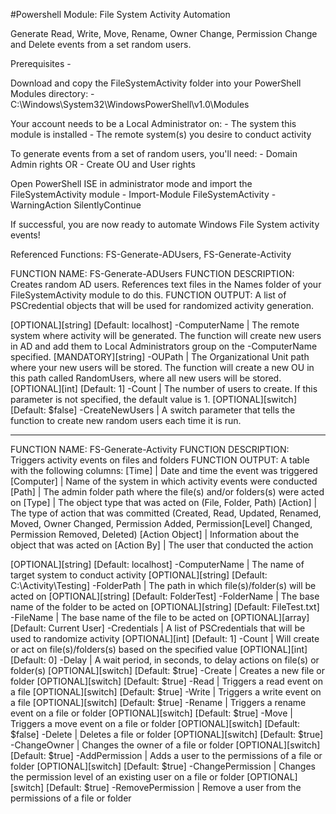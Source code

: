 #Powershell Module: File System Activity Automation

Generate Read, Write, Move, Rename, Owner Change, Permission Change and Delete events from a set random users.

Prerequisites -

Download and copy the FileSystemActivity folder into your PowerShell Modules directory: - C:\Windows\System32\WindowsPowerShell\v1.0\Modules

Your account needs to be a Local Administrator on: - The system this module is installed - The remote system(s) you desire to conduct activity

To generate events from a set of random users, you'll need: - Domain Admin rights OR - Create OU and User rights

Open PowerShell ISE in administrator mode and import the FileSystemActivity module - Import-Module FileSystemActivity -WarningAction SilentlyContinue

If successful, you are now ready to automate Windows File System activity events!

Referenced Functions: FS-Generate-ADUsers, FS-Generate-Activity

FUNCTION NAME: FS-Generate-ADUsers
FUNCTION DESCRIPTION: Creates random AD users. References text files in the Names folder of your FileSystemActivity module to do this.
FUNCTION OUTPUT: A list of PSCredential objects that will be used for randomized activity generation.

[OPTIONAL][string]    [Default: localhost]   -ComputerName     |   The remote system where activity will be generated.  The function will create new users in AD and add them to Local Administrators group on the -ComputerName specified.
[MANDATORY][string]                          -OUPath           |   The Organizational Unit path where your new users will be stored.  The function will create a new OU in this path called RandomUsers, where all new users will be stored.
[OPTIONAL][int]       [Default: 1]           -Count            |   The number of users to create. If this parameter is not specified, the default value is 1.
[OPTIONAL][switch]    [Default: $false]      -CreateNewUsers   |   A switch parameter that tells the function to create new random users each time it is run.

-------------------------------------------------------------------------------------------------------------------------------------------------------------------------------------------------------------------

FUNCTION NAME: FS-Generate-Activity
FUNCTION DESCRIPTION: Triggers activity events on files and folders 
FUNCTION OUTPUT: A table with the following columns:
    [Time]            |   Date and time the event was triggered
    [Computer]        |   Name of the system in which activity events were conducted
    [Path]            |   The admin folder path where the file(s) and/or folders(s) were acted on
    [Type]            |   The object type that was acted on (File, Folder, Path)
    [Action]          |   The type of action that was committed (Created, Read, Updated, Renamed, Moved, Owner Changed, Permission Added, Permission[Level] Changed, Permission Removed, Deleted)
    [Action Object]   |   Information about the object that was acted on
    [Action By]       |   The user that conducted the action

[OPTIONAL][string]    [Default: localhost]             -ComputerName        | The name of target system to conduct activity
[OPTIONAL][string]    [Default: C:\Activity\Testing]   -FolderPath          | The path in which file(s)/folder(s) will be acted on
[OPTIONAL][string]    [Default: FolderTest]            -FolderName          | The base name of the folder to be acted on
[OPTIONAL][string]    [Default: FileTest.txt]          -FileName            | The base name of the file to be acted on
[OPTIONAL][array]     [Default: Current User]          -Credentials         | A list of PSCredentials that will be used to randomize activity
[OPTIONAL][int]       [Default: 1]                     -Count               | Will create or act on file(s)/folders(s) based on the specified value
[OPTIONAL][int]       [Default: 0]                     -Delay               | A wait period, in seconds, to delay actions on file(s) or folder(s)
[OPTIONAL][switch]    [Default: $true]                 -Create              | Creates a new file or folder
[OPTIONAL][switch]    [Default: $true]                 -Read                | Triggers a read event on a file
[OPTIONAL][switch]    [Default: $true]                 -Write               | Triggers a write event on a file
[OPTIONAL][switch]    [Default: $true]                 -Rename              | Triggers a rename event on a file or folder
[OPTIONAL][switch]    [Default: $true]                 -Move                | Triggers a move event on a file or folder
[OPTIONAL][switch]    [Default: $false]                -Delete              | Deletes a file or folder
[OPTIONAL][switch]    [Default: $true]                 -ChangeOwner         | Changes the owner of a file or folder
[OPTIONAL][switch]    [Default: $true]                 -AddPermission       | Adds a user to the permissions of a file or folder
[OPTIONAL][switch]    [Default: $true]                 -ChangePermission    | Changes the permission level of an existing user on a file or folder
[OPTIONAL][switch]    [Default: $true]                 -RemovePermission    | Remove a user from the permissions of a file or folder
